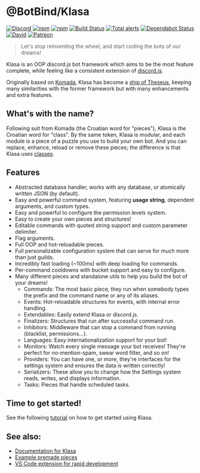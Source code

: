 # @BotBind/Klasa

[![Discord](https://discordapp.com/api/guilds/339942739275677727/embed.png)](https://discord.gg/FpEFSyY)
[![npm](https://img.shields.io/npm/v/klasa.svg?maxAge=3600)](https://www.npmjs.com/package/klasa)
[![npm](https://img.shields.io/npm/dt/klasa.svg?maxAge=3600)](https://www.npmjs.com/package/klasa)
[![Build Status](https://dev.azure.com/dirigeants/klasa/_apis/build/status/dirigeants.klasa?branchName=master)](https://dev.azure.com/dirigeants/klasa/_build/latest?definitionId=1&branchName=master)
[![Total alerts](https://img.shields.io/lgtm/alerts/g/dirigeants/klasa.svg?logo=lgtm&logoWidth=18)](https://lgtm.com/projects/g/dirigeants/klasa/alerts/)
[![Dependabot Status](https://api.dependabot.com/badges/status?host=github&repo=dirigeants/klasa)](https://dependabot.com)
[![David](https://img.shields.io/david/dirigeants/klasa.svg?maxAge=3600)](https://david-dm.org/dirigeants/klasa)
[![Patreon](https://img.shields.io/badge/donate-patreon-F96854.svg)](https://www.patreon.com/klasa)

> Let's stop reinventing the wheel, and start coding the bots of our dreams!

Klasa is an OOP discord.js bot framework which aims to be the most feature complete, while feeling like a consistent extension of [discord.js](https://github.com/discordjs/discord.js).

Originally based on [Komada](https://github.com/dirigeants/komada), Klasa has become a [ship of Theseus](https://en.wikipedia.org/wiki/Ship_of_Theseus), keeping many similarities with the former framework but with many enhancements and extra features.

## What's with the name?

Following suit from Komada (the Croatian word for "pieces"), Klasa is the Croatian word for "class". By the same token, Klasa is modular, and each module is a piece of a puzzle you use to build your own bot. And you can replace, enhance, reload or remove these pieces; the difference is that Klasa uses [classes](https://developer.mozilla.org/en-US/docs/Web/JavaScript/Reference/Classes).

## Features

- Abstracted database handler, works with any database, or atomically written JSON (by default).
- Easy and powerful command system, featuring **usage string**, dependent arguments, and custom types.
- Easy and powerful to configure the permission levels system.
- Easy to create your own pieces and structures!
- Editable commands with quoted string support and custom parameter delimiter.
- Flag arguments.
- Full OOP and hot-reloadable pieces.
- Full personalizable configuration system that can serve for much more than just guilds.
- Incredibly fast loading (~100ms) with deep loading for commands.
- Per-command cooldowns with bucket support and easy to configure.
- Many different pieces and standalone utils to help you build the bot of your dreams!
  - Commands: The most basic piece, they run when somebody types the prefix and the command name or any of its aliases.
  - Events: Hot-reloadable structures for events, with internal error handling.
  - Extendables: Easily extend Klasa or discord.js.
  - Finalizers: Structures that run after successful command run.
  - Inhibitors: Middleware that can stop a command from running (blacklist, permissions...).
  - Languages: Easy internationalization support for your bot!
  - Monitors: Watch every single message your bot receives! They're perfect for no-mention-spam, swear word filter, and so on!
  - Providers: You can have one, or more, they're interfaces for the settings system and ensures the data is written correctly!
  - Serializers: These allow you to change how the Settings system reads, writes, and displays information.
  - Tasks: Pieces that handle scheduled tasks.

## Time to get started!

See the following [tutorial](https://klasa.js.org/#/docs/main/stable/Getting%20Started/GettingStarted) on how to get started using Klasa.

## See also:

- [Documentation for Klasa](https://klasa.js.org)
- [Example premade pieces](https://github.com/dirigeants/klasa-pieces)
- [VS Code extension for rapid development](https://marketplace.visualstudio.com/items?itemName=bdistin.klasa-vscode)
